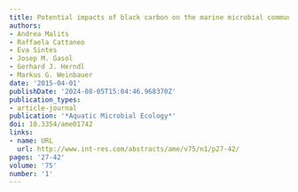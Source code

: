 ```yaml
---
title: Potential impacts of black carbon on the marine microbial community
authors:
- Andrea Malits
- Raffaela Cattaneo
- Eva Sintes
- Josep M. Gasol
- Gerhard J. Herndl
- Markus G. Weinbauer
date: '2015-04-01'
publishDate: '2024-08-05T15:04:46.968370Z'
publication_types:
- article-journal
publication: '*Aquatic Microbial Ecology*'
doi: 10.3354/ame01742
links:
- name: URL
  url: http://www.int-res.com/abstracts/ame/v75/n1/p27-42/
pages: '27-42'
volume: '75'
number: '1'
---
```

